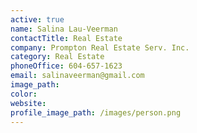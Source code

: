 ```yaml
---
active: true
name: Salina Lau-Veerman
contactTitle: Real Estate
company: Prompton Real Estate Serv. Inc.
category: Real Estate
phoneOffice: 604-657-1623
email: salinaveerman@gmail.com
image_path:
color:
website:
profile_image_path: /images/person.png
---
```



